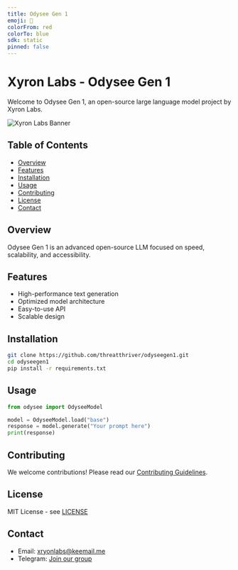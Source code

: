 ```yaml
---
title: Odysee Gen 1 
emoji: 🐢
colorFrom: red
colorTo: blue
sdk: static
pinned: false
---
```


# Xyron Labs - Odysee Gen 1

Welcome to Odysee Gen 1, an open-source large language model project by Xyron Labs.

![Xyron Labs Banner](images/xyron_labs_banner.png)

## Table of Contents
- [Overview](#overview)
- [Features](#features)
- [Installation](#installation)
- [Usage](#usage)
- [Contributing](#contributing)
- [License](#license)
- [Contact](#contact)

## Overview
Odysee Gen 1 is an advanced open-source LLM focused on speed, scalability, and accessibility.

## Features
- High-performance text generation
- Optimized model architecture
- Easy-to-use API
- Scalable design

## Installation
```bash
git clone https://github.com/threatthriver/odyseegen1.git
cd odyseegen1
pip install -r requirements.txt
```

## Usage
```python
from odysee import OdyseeModel

model = OdyseeModel.load("base")
response = model.generate("Your prompt here")
print(response)
```

## Contributing
We welcome contributions! Please read our [Contributing Guidelines](CONTRIBUTING.md).

## License
MIT License - see [LICENSE](LICENSE)

## Contact
- Email: xryonlabs@keemail.me
- Telegram: [Join our group](https://t.me/+5Oz-eVK4Rjw2NTJI)
